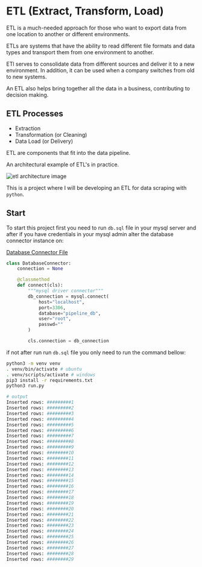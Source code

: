 # ETL (Extract, Transform, Load)

ETL is a much-needed approach for those who want to export data from one location to another or different environments.

ETLs are systems that have the ability to read different file formats and data types and transport them from one environment to another.

ETl serves to consolidate data from different sources and deliver it to a new environment. In addition, it can be used when a company switches from old to new systems.

An ETL also helps bring together all the data in a business, contributing to decision making.

## ETL Processes

- Extraction
- Transformation (or Cleaning)
- Data Load (or Delivery)

ETL are components that fit into the data pipeline.

An architectural example of ETL's in practice.

<img src="https://www.altexsoft.com/media/2021/03/the-etl-workflow.png" alt="etl architecture image">

This is a project where I will be developing an ETL for data scraping with `python`.

## Start

To start this project first you need to run `db.sql` file in your mysql server and after if you have credentials in your mysql admin alter the database connector instance on:

[Database Connector File](src/infra/database_connector.py)

```py
class DatabaseConnector:
    connection = None

    @classmethod
    def connect(cls):
        """mysql driver connector"""
        db_connection = mysql.connect(
            host="localhost",
            port=3306,
            database="pipeline_db",
            user="root",
            passwd=""
        )

        cls.connection = db_connection

```
if not after run run `db.sql` file you only need to run the command bellow:

```bash
python3 -m venv venv
. venv/bin/activate # ubuntu
. venv/scripts/activate # windows
pip3 install -r requirements.txt
python3 run.py

# output
Inserted rows: #########1
Inserted rows: #########2
Inserted rows: #########3
Inserted rows: #########4
Inserted rows: #########5
Inserted rows: #########6
Inserted rows: #########7
Inserted rows: #########8
Inserted rows: #########9
Inserted rows: ########10
Inserted rows: ########11
Inserted rows: ########12
Inserted rows: ########13
Inserted rows: ########14
Inserted rows: ########15
Inserted rows: ########16
Inserted rows: ########17
Inserted rows: ########18
Inserted rows: ########19
Inserted rows: ########20
Inserted rows: ########21
Inserted rows: ########22
Inserted rows: ########23
Inserted rows: ########24
Inserted rows: ########25
Inserted rows: ########26
Inserted rows: ########27
Inserted rows: ########28
Inserted rows: ########29
```